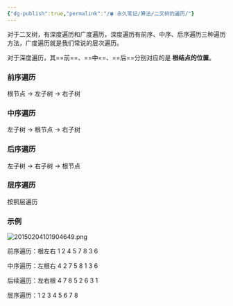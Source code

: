 ```yaml
---
{"dg-publish":true,"permalink":"/🍀 永久笔记/算法/二叉树的遍历/"}
---
```



对于二叉树，有深度遍历和广度遍历，深度遍历有前序、中序、后序遍历三种遍历方法，广度遍历就是我们常说的层次遍历。

对于深度遍历，其==前==、==中==、==后==分别对应的是 **根结点的位置**。

### 前序遍历

根节点 -> 左子树 -> 右子树

### 中序遍历

左子树 -> 根节点 -> 右子树

### 后序遍历

左子树 -> 右子树 -> 根节点

### 层序遍历

按照层遍历

### 示例

![20150204101904649.png](/img/user/Resources/Images/20150204101904649.png)

前序遍历：根左右 1 2 4 5 7 8 3 6 

中序遍历：左根右 4 2 7 5 8 1 3 6

后续遍历：左右根 4 7 8 5 2 6 3 1

层序遍历：1 2 3  4  5  6 7 8 
